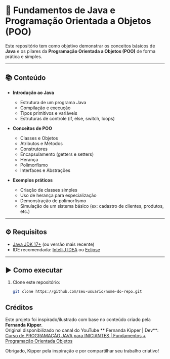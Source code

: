 # 🚀 Fundamentos de Java e Programação Orientada a Objetos (POO)

Este repositório tem como objetivo demonstrar os conceitos básicos de **Java** e os pilares da **Programação Orientada a Objetos (POO)** de forma prática e simples.

---

## 📚 Conteúdo

- **Introdução ao Java**
    - Estrutura de um programa Java
    - Compilação e execução
    - Tipos primitivos e variáveis
    - Estruturas de controle (if, else, switch, loops)

- **Conceitos de POO**
    - Classes e Objetos
    - Atributos e Métodos
    - Construtores
    - Encapsulamento (getters e setters)
    - Herança
    - Polimorfismo
    - Interfaces e Abstrações

- **Exemplos práticos**
    - Criação de classes simples
    - Uso de herança para especialização
    - Demonstração de polimorfismo
    - Simulação de um sistema básico (ex: cadastro de clientes, produtos, etc.)

---

## ⚙️ Requisitos

- [Java JDK 17+](https://adoptium.net/) (ou versão mais recente)
- IDE recomendada: [IntelliJ IDEA](https://www.jetbrains.com/idea/) ou [Eclipse](https://www.eclipse.org/)

---

## ▶️ Como executar

1. Clone este repositório:
   ```bash
   git clone https://github.com/seu-usuario/nome-do-repo.git

## Créditos

Este projeto foi inspirado/ilustrado com base no conteúdo criado pela **Fernanda Kipper**.  
Original disponibilizado no canal do YouTube ** Fernanda Kipper | Dev**:  
[Curso de PROGRAMAÇÃO JAVA para INICIANTES | Fundamentos + Programação Orientada Objetos](https://www.youtube.com/watch?v=nODe5lFcGpg)


Obrigado, Kipper pela inspiração e por compartilhar seu trabalho criativo!

